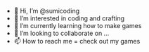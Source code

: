- 👋 Hi, I’m @sumicoding
- 👀 I’m interested in coding and crafting
- 🌱 I’m currently learning how to make games
- 💞️ I’m looking to collaborate on ...
- 📫 How to reach me = check out my games

<!---
sumicoding/sumicoding is a ✨ special ✨ repository because its `README.md` (this file) appears on your GitHub profile.
You can click the Preview link to take a look at your changes.
--->
